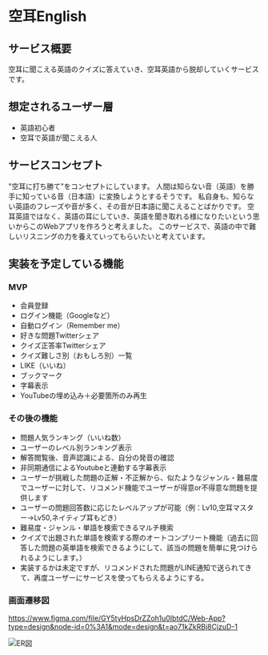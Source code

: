 # 空耳English

## サービス概要
空耳に聞こえる英語のクイズに答えていき、空耳英語から脱却していくサービスです。

## 想定されるユーザー層
* 英語初心者
* 空耳で英語が聞こえる人

## サービスコンセプト
"空耳に打ち勝て"をコンセプトにしています。
人間は知らない音（英語）を勝手に知っている音（日本語）に変換しようとするそうです。
私自身も、知らない英語のフレーズや音が多く、その音が日本語に聞こえることばかりです。
空耳英語ではなく、英語の耳にしていき、英語を聞き取れる様になりたいという思いからこのWebアプリを作ろうと考えました。
このサービスで、英語の中で難しいリスニングの力を養えていってもらいたいと考えています。

## 実装を予定している機能
### MVP
* 会員登録
* ログイン機能（Googleなど）
* 自動ログイン（Remember me）
* 好きな問題Twitterシェア
* クイズ正答率Twitterシェア
* クイズ難しさ別（おもしろ別）一覧
* LIKE（いいね）
* ブックマーク
* 字幕表示
* YouTubeの埋め込み＋必要箇所のみ再生

### その後の機能
* 問題人気ランキング（いいね数）
* ユーザーのレベル別ランキング表示
* 解答閲覧後、音声認識による、自分の発音の確認
* 非同期通信によるYoutubeと連動する字幕表示
* ユーザーが挑戦した問題の正解・不正解から、似たようなジャンル・難易度でユーザーに対して、リコメンド機能でユーザーが得意or不得意な問題を提供します
* ユーザーの問題回答数に応じたレベルアップが可能（例：Lv10,空耳マスター→Lv50,ネイティブ耳もどき）
* 難易度・ジャンル・単語を検索できるマルチ検索
* クイズで出題された単語を検索する際のオートコンプリート機能（過去に回答した問題の英単語を検索できるようにして、該当の問題を簡単に見つけられるようにします。）
* 実装するかは未定ですが、リコメンドされた問題がLINE通知で送られてきて、再度ユーザーにサービスを使ってもらえるようにする。

### 画面遷移図
https://www.figma.com/file/GY5tyHpsDrZZoh1u0IbtdC/Web-App?type=design&node-id=0%3A1&mode=design&t=ao71kZkRBj8CjzuD-1

![ER図](https://gyazo.com/a6e0d6a05276ab46fd593ab3b3b8be75)